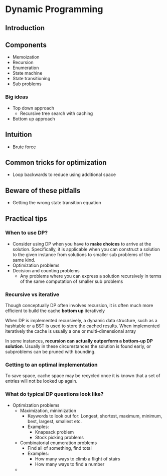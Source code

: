 # Dynamic Programming

## Introduction

## Components

- Memoization
- Recursion
- Enumeration
- State machine
- State transitioning
- Sub problems

### Big ideas

- Top down approach
  - Recursive tree search with caching
- Bottom up approach

## Intuition

- Brute force

## Common tricks for optimization

- Loop backwards to reduce using additional space

## Beware of these pitfalls

- Getting the wrong state transition equation

## Practical tips

### When to use DP?

- Consider using DP when you have to **make choices** to arrive at the solution. Specifically, it is applicable when you can construct a solution to the given instance from solutions to smaller sub problems of the same kind.
- Optimization problems
- Decision and counting problems
  - Any problems where you can express a solution recursively in terms of the same computation of smaller sub problems

### Recursive vs iterative

Though conceptually DP often involves recursion, it is often much more efficient to build the cache **bottom up** iteratively

When DP is implemented recursively, a dynamic data structure, such as a hashtable or a BST is used to store the cached results. When implemented iteratively the cache is usually a one or multi-dimensional array

In some instances, **recursion can actually outperform a bottom-up DP solution**. Usually in these circumstances the solution is found early, or subproblems can be pruned with bounding.

### Getting to an optimal implementation

To save space, cache space may be recycled once it is known that a set of entries will not be looked up again.

### What do typical DP questions look like?

- Optimization problems
  - Maximization, minimization
    - Keywords to look out for: Longest, shortest, maximum, minimum, best, largest, smallest etc.
    - Examples:
      - Knapsack problem
      - Stock picking problems
  - Combinatorial enumeration problems
    - Find all of something, find total
    - Examples:
      - How many ways to climb a flight of stairs
      - How many ways to find a number
  -
